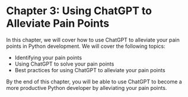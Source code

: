 # Chapter 3: Using ChatGPT to Alleviate Pain Points

In this chapter, we will cover how to use ChatGPT to alleviate your pain points in Python development. We will cover the following topics:

- Identifying your pain points
- Using ChatGPT to solve your pain points
- Best practices for using ChatGPT to alleviate your pain points

By the end of this chapter, you will be able to use ChatGPT to become a more productive Python developer by alleviating your pain points.
